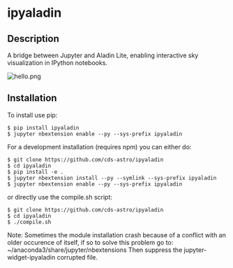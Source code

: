ipyaladin
===============================

Description
-----------

A bridge between Jupyter and Aladin Lite, enabling interactive sky visualization in IPython notebooks.

![hello.png](hello.png?raw=true "hello.png")

Installation
------------

To install use pip:

    $ pip install ipyaladin
    $ jupyter nbextension enable --py --sys-prefix ipyaladin


For a development installation (requires npm) you can either do:

    $ git clone https://github.com/cds-astro/ipyaladin
    $ cd ipyaladin
    $ pip install -e .
    $ jupyter nbextension install --py --symlink --sys-prefix ipyaladin
    $ jupyter nbextension enable --py --sys-prefix ipyaladin

or directly use the compile.sh script:

    $ git clone https://github.com/cds-astro/ipyaladin
    $ cd ipyaladin
    $ ./compile.sh

Note:
Sometimes the module installation crash because of a conflict with an older occurence of itself, if so to solve this problem go to:  ~/anaconda3/share/jupyter/nbextensions
Then suppress the jupyter-widget-ipyaladin corrupted file.
